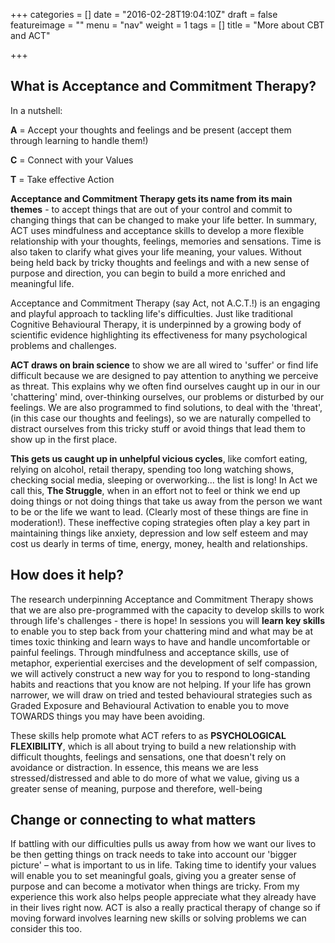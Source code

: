 +++
categories = []
date = "2016-02-28T19:04:10Z"
draft = false
featureimage = ""
menu = "nav"
weight = 1
tags = []
title = "More about CBT and ACT"

+++

## What is Acceptance and Commitment Therapy?

In a nutshell:

**A** = Accept your thoughts and feelings and be present (accept them    through learning to handle them!)

**C** = Connect with your Values

**T** = Take effective Action


**Acceptance and Commitment Therapy gets its name from its main themes** - to
accept things that are out of your control and commit to changing things
that can be changed to make your life better. In summary, ACT uses
mindfulness and acceptance skills to develop a more flexible relationship
with your thoughts, feelings, memories and sensations. Time is also taken
to clarify what gives your life meaning, your values. Without being held
back by tricky thoughts and feelings and with a new sense of purpose and
direction, you can begin to build a more enriched and meaningful life.

Acceptance and Commitment Therapy (say Act, not A.C.T.!) is an engaging and
playful approach to tackling life's difficulties. Just like traditional
Cognitive Behavioural Therapy, it is underpinned by a growing body of
scientific evidence highlighting its effectiveness for many psychological
problems and challenges.

**ACT draws on brain science** to show we are all wired to 'suffer' or find
life difficult because we are designed to pay attention to anything we
perceive as threat. This explains why we often find ourselves caught up in
our in our 'chattering' mind, over-thinking ourselves, our problems or
disturbed by our feelings. We are also programmed to find solutions, to
deal with the 'threat', (in this case our thoughts and feelings), so we are
naturally compelled to distract ourselves from this tricky stuff or avoid
things that lead them to show up in the first place.

**This gets us caught up in unhelpful vicious cycles**, like comfort eating,
relying on alcohol, retail therapy, spending too long watching shows,
checking social media, sleeping or overworking... the list is long! In Act we
call this, **The Struggle**, when in an effort not to feel or think we end up
doing things or not doing things that take us away from the person we want
to be or the life we want to lead. (Clearly most of these things are fine
in moderation!). These ineffective coping strategies often play a key part
in maintaining things like anxiety, depression and low self esteem and may
cost us dearly in terms of time, energy, money, health and relationships.

## How does it help?

The research underpinning Acceptance and Commitment Therapy shows that we
are also pre-programmed with the capacity to develop skills to work through
life's challenges - there is hope! In sessions you will **learn key skills** to
enable you to step back from your chattering mind and what may be at times
toxic thinking and learn ways to have and handle uncomfortable or painful
feelings. Through mindfulness and acceptance skills, use of metaphor,
experiential exercises and the development of self compassion, we will
actively construct a new way for you to respond to long-standing habits and
reactions that you know are not helping. If your life has grown narrower,
we will draw on tried and tested behavioural strategies such as Graded
Exposure and Behavioural Activation to enable you to move TOWARDS things
you may have been avoiding.

These skills help promote what ACT refers to as **PSYCHOLOGICAL FLEXIBILITY**,
which is all about trying to build a new relationship with difficult
thoughts, feelings and sensations, one that doesn't rely on avoidance or
distraction. In essence, this means we are less stressed/distressed and
able to do more of what we value, giving us a greater sense of meaning,
purpose and therefore, well-being


## Change or connecting to what matters

If battling with our difficulties pulls us away from how we want our lives
to be then getting things on track needs to take into account our 'bigger
picture' – what is important to us in life. Taking time to identify your
values will enable you to set meaningful goals, giving you a greater sense
of purpose and can become a motivator when things are tricky. From my
experience this work also helps people appreciate what they already have in
their lives right now. ACT is also a really practical therapy of change so
if moving forward involves learning new skills or solving problems we can
consider this too.
